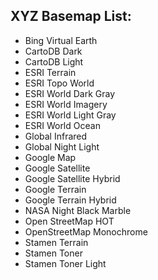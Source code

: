 ## XYZ Basemap List:

* Bing Virtual Earth
* CartoDB Dark
* CartoDB Light
* ESRI Terrain
* ESRI Topo World
* ESRI World Dark Gray
* ESRI World Imagery
* ESRI World Light Gray
* ESRI World Ocean
* Global Infrared
* Global Night Light
* Google Map
* Google Satellite
* Google Satellite Hybrid
* Google Terrain
* Google Terrain Hybrid
* NASA Night Black Marble
* Open StreetMap HOT
* OpenStreetMap Monochrome
* Stamen Terrain
* Stamen Toner
* Stamen Toner Light
